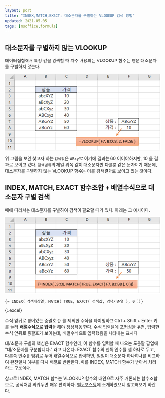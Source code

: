 ```yaml
---
layout: post
title: "INDEX,MATCH,EXACT: 대소문자를 구별하는 VLOOKUP 검색 방법"
updated: 2021-05-05
tags: [msoffice,formula]
---
```


## 대소문자를 구별하지 않는 VLOOKUP

데이터집합에서 특정 값을 검색할 때 자주 사용되는 VLOOKUP 함수는 영문 대소문자를 구별하지 않는다.

![그림00](/img/msoffice/formula/formula-0001.png)

위 그림을 보면 찾고자 하는 `검색값`은 `ABxyYZ` 이기에 결과는 60 이어야하지만, 10 을 결과로 보이고 있다. `검색범위`의 제일 위쪽 값이 대소문자만 다를뿐 같은 문자이기 때문에, 대소문자를 구별하지 않는 VLOOKUP 함수는 이를 검색결과로 보이고 있는 것이다.

## INDEX, MATCH, EXACT 함수조합 + 배열수식으로 대소문자 구별 검색

때에 따라서는 대소문자를 구별하여 검색이 필요할 때가 있다. 아래는 그 예시이다.

![그림01](/img/msoffice/formula/formula-0002.png)

```excel
{= INDEX( 검색대상열, MATCH( TRUE, EXACT( 검색값, 검색기준열 ), 0 ))}
```
{:.excel}

수식 앞뒤로 붙어있는 중괄호 {} 를 제외한 수식을 타이핑하고 Ctrl + Shift + Enter 키를 눌러 **배열수식으로 입력**을 해야 정상작동 한다. 수식 입력셀에 포커싱을 두면, 입력한 수식 앞뒤로 중괄호가 보이는데, 배열수식으로 입력했음을 나타내는 표시다.

대/소문자 구별의 핵심은 EXACT 함수인데, 이 함수를 입력할 때 나오는 도움말 팝업에 "대/소문자를 구분합니다." 라고 나온다. EXACT 함수의 한쪽 인수를 셀 하나로 두고, 다른쪽 인수를 범위로 두어 배열수식으로 입력하면, 일일이 대소문자 하나하나를 비교하여 완전일치 여부를 다시 배열로 반환한다. 이를 INDEX, MATCH 함수가 받아서 처리하는 구조이다.

참고로 INDEX, MATCH 함수는 VLOOKUP 함수의 대안으로 자주 거론되는 함수조합으로, 공식처럼 외워두면 매우 편리하다. [별도포스팅](https://tezblog.github.io/post/excel-index-match-for-vlookup-alternative)에 소개하였으니 참고해보기 바란다.